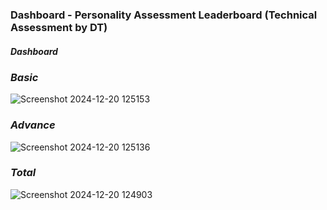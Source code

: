 ### Dashboard - Personality Assessment Leaderboard (Technical Assessment by DT)

##### Dashboard

### ***Basic***
![Screenshot 2024-12-20 125153](https://github.com/user-attachments/assets/a0b86cc0-f68a-4b03-848f-654df2b45814)

### ***Advance***
![Screenshot 2024-12-20 125136](https://github.com/user-attachments/assets/35269566-0d10-4009-a885-358d5fa0f115)

### ***Total***
![Screenshot 2024-12-20 124903](https://github.com/user-attachments/assets/f87bbaf5-a345-463e-a477-7150ace7a849)
